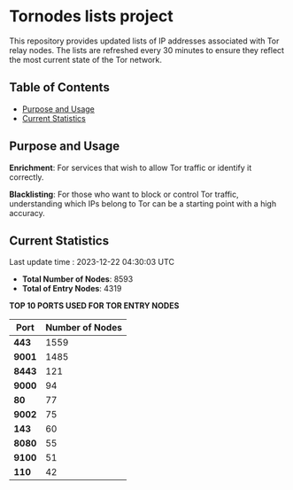 # Tornodes lists project

This repository provides updated lists of IP addresses associated with Tor relay nodes. The lists are refreshed every 30 minutes to ensure they reflect the most current state of the Tor network.

## Table of Contents

- [Purpose and Usage](#purpose-and-usage)
- [Current Statistics](#current-statistics)


## Purpose and Usage

**Enrichment**: For services that wish to allow Tor traffic or identify it correctly.

**Blacklisting**: For those who want to block or control Tor traffic, understanding which IPs belong to Tor can be a starting point with a high accuracy.

## Current Statistics

Last update time : 2023-12-22 04:30:03 UTC

- **Total Number of Nodes**: 8593
- **Total of Entry Nodes**: 4319

**TOP 10 PORTS USED FOR TOR ENTRY NODES**

| **Port** | **Number of Nodes** |
|------|-----------------|
| **443**   | 1559  |
| **9001**   | 1485  |
| **8443**   | 121  |
| **9000**   | 94  |
| **80**   | 77  |
| **9002**   | 75  |
| **143**   | 60  |
| **8080**   | 55  |
| **9100**   | 51  |
| **110**   | 42  |

